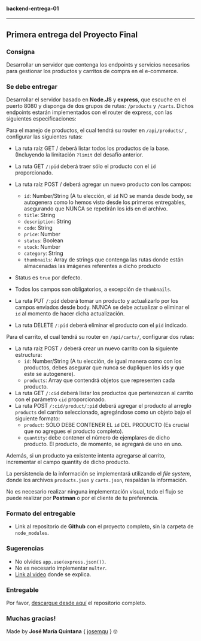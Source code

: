 #### **backend-entrega-01**

---

## Primera entrega del Proyecto Final

### **Consigna**

Desarrollar un servidor que contenga los endpoints y servicios necesarios para gestionar los productos y carritos de compra en el e-commerce.

### **Se debe entregar**

Desarrollar el servidor basado en **Node.JS** y **express**, que escuche en el puerto 8080 y disponga de dos grupos de rutas: `/products` y `/carts`. Dichos endpoints estarán implementados con el router de express, con las siguientes especificaciones:

Para el manejo de productos, el cual tendrá su router en `/api/products/` , configurar las siguientes rutas:

- La ruta raíz GET / deberá listar todos los productos de la base. (Incluyendo la limitación `?limit` del desafío anterior.
- La ruta GET `/:pid` deberá traer sólo el producto con el `id` proporcionado.
- La ruta raíz POST / deberá agregar un nuevo producto con los campos:

  - `id`: Number/String (A tu elección, el `id` NO se manda desde body, se autogenera como lo hemos visto desde los primeros entregables, asegurando que NUNCA se repetirán los ids en el archivo.
  - `title`: String
  - `description`: String
  - `code`: String
  - `price`: Number
  - `status`: Boolean
  - `stock`: Number
  - `category`: String
  - `thumbnails`: Array de strings que contenga las rutas donde están almacenadas las imágenes referentes a dicho producto

- Status es `true` por defecto.
- Todos los campos son obligatorios, a excepción de `thumbnails`.
- La ruta PUT `/:pid` deberá tomar un producto y actualizarlo por los campos enviados desde body. NUNCA se debe actualizar o eliminar el `id` al momento de hacer dicha actualización.
- La ruta DELETE `/:pid` deberá eliminar el producto con el `pid` indicado.

Para el carrito, el cual tendrá su router en `/api/carts/`, configurar dos rutas:

- La ruta raíz POST `/` deberá crear un nuevo carrito con la siguiente estructura:
  - `id`: Number/String (A tu elección, de igual manera como con los productos, debes asegurar que nunca se dupliquen los ids y que este se autogenere).
  - `products`: Array que contendrá objetos que representen cada producto.
- La ruta GET `/:cid` deberá listar los productos que pertenezcan al carrito con el parámetro `cid` proporcionado.
- La ruta POST `/:cid/product/:pid` deberá agregar el producto al arreglo `products` del carrito seleccionado, agregándose como un objeto bajo el siguiente formato:
  - `product`: SÓLO DEBE CONTENER EL `id` DEL PRODUCTO (Es crucial que no agregues el producto completo).
  - `quantity`: debe contener el número de ejemplares de dicho producto. El producto, de momento, se agregará de uno en uno.

Además, si un producto ya existente intenta agregarse al carrito, incrementar el campo quantity de dicho producto.

La persistencia de la información se implementará utilizando el _file system_, donde los archivos `products.json` y `carts.json`, respaldan la información.

No es necesario realizar ninguna implementación visual, todo el flujo se puede realizar por **Postman** o por el cliente de tu preferencia.

### **Formato del entregable**

- Link al repositorio de **Github** con el proyecto completo, sin la carpeta de `node_modules`.

### **Sugerencias**

- No olvides `app.use(express.json())`.
- No es necesario implementar `multer`.
- [Link al video](https://drive.google.com/file/d/1dIMDQLl8kG1_Jr7TKAo_SkcR1pMb13Af/view) donde se explica.

### **Entregable**

Por favor, [descargue desde aquí](https://github.com/jmquintana/backend-entrega-01/archive/master.zip) el repositorio completo.

### **Muchas gracias!**

Made by **José María Quintana** { [josemqu](https://github.com/jmquintana/) } 🤓

